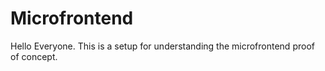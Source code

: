 # Microfrontend
Hello Everyone.
This is a setup for understanding the microfrontend proof of concept.

